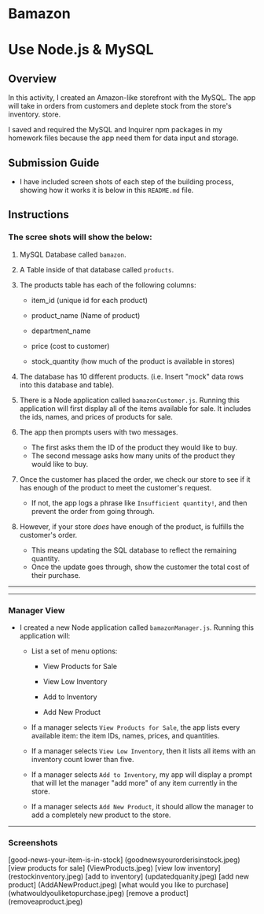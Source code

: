 # Bamazon
# Use Node.js & MySQL

## Overview

In this activity, I created an Amazon-like storefront with the MySQL. The app will take in orders from customers and deplete stock from the store's inventory.  store.

I saved and required the MySQL and Inquirer npm packages in my homework files because the app need them for data input and storage.

## Submission Guide


* I have included screen shots of each step of the building process, showing how it works it is below in this `README.md` file.

## Instructions

### The scree shots will show the below:

1. MySQL Database called `bamazon`.

2.  A Table inside of that database called `products`.

3. The products table has each of the following columns:

   * item_id (unique id for each product)

   * product_name (Name of product)

   * department_name

   * price (cost to customer)

   * stock_quantity (how much of the product is available in stores)

4. The database has 10 different products. (i.e. Insert "mock" data rows into this database and table).

5. There is a Node application called `bamazonCustomer.js`. Running this application will first display all of the items available for sale. It includes the ids, names, and prices of products for sale.

6. The app then prompts users with two messages.

   * The first asks them the ID of the product they would like to buy.
   * The second message asks how many units of the product they would like to buy.

7. Once the customer has placed the order, we check our store to see if it has enough of the product to meet the customer's request.

   * If not, the app logs a phrase like `Insufficient quantity!`, and then prevent the order from going through.

8. However, if your store _does_ have enough of the product, is fulfills the customer's order.
   * This means updating the SQL database to reflect the remaining quantity.
   * Once the update goes through, show the customer the total cost of their purchase.

- - -


- - -

###  Manager View 

* I created a new Node application called `bamazonManager.js`. Running this application will:

  * List a set of menu options:

    * View Products for Sale
    
    * View Low Inventory
    
    * Add to Inventory
    
    * Add New Product

  * If a manager selects `View Products for Sale`, the app lists every available item: the item IDs, names, prices, and quantities.

  * If a manager selects `View Low Inventory`, then it lists all items with an inventory count lower than five.

  * If a manager selects `Add to Inventory`, my app will display a prompt that will let the manager "add more" of any item currently in the store.

  * If a manager selects `Add New Product`, it should allow the manager to add a completely new product to the store.

- - -
###  Screenshots
[good-news-your-item-is-in-stock] (goodnewsyourorderisinstock.jpeg)
[view products for sale] (ViewProducts.jpeg)
[view low inventory] (restockinventory.jpeg)
[add to inventory] (updatedquanity.jpeg)
[add new product] (AddANewProduct.jpeg)
[what would you like to purchase] (whatwouldyouliketopurchase.jpeg)
[remove a product] (removeaproduct.jpeg)





